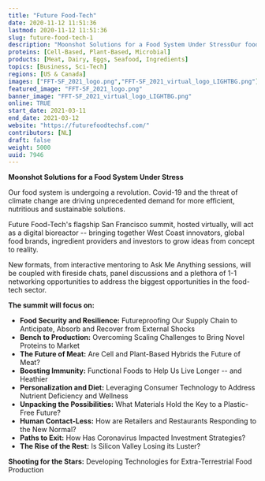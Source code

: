 ```yaml
---
title: "Future Food-Tech"
date: 2020-11-12 11:51:36
lastmod: 2020-11-12 11:51:36
slug: future-food-tech-1
description: "Moonshot Solutions for a Food System Under StressOur food system is undergoing a revolution. Covid-19 and the threat of climate change are driving unprecedented demand for more efficient, nutritious and sustainable solutions.Future Food-Tech’s flagship San Francisco summit, hosted virtually, will act as a digital bioreactor – bringing together West Coast innovators, global food brands, ingredient providers and investors to grow ideas from concept to reality."
proteins: [Cell-Based, Plant-Based, Microbial]
products: [Meat, Dairy, Eggs, Seafood, Ingredients]
topics: [Business, Sci-Tech]
regions: [US & Canada]
images: ["FFT-SF_2021_logo.png","FFT-SF_2021_virtual_logo_LIGHTBG.png"]
featured_image: "FFT-SF_2021_logo.png"
banner_image: "FFT-SF_2021_virtual_logo_LIGHTBG.png"
online: TRUE
start_date: 2021-03-11
end_date: 2021-03-12
website: "https://futurefoodtechsf.com/"
contributors: [NL]
draft: false
weight: 5000
uuid: 7946
---
```

**Moonshot Solutions for a Food System Under Stress**

Our food system is undergoing a revolution. Covid-19 and the threat of
climate change are driving unprecedented demand for more efficient,
nutritious and sustainable solutions.

Future Food-Tech's flagship San Francisco summit, hosted virtually, will
act as a digital bioreactor -- bringing together West Coast innovators,
global food brands, ingredient providers and investors to grow ideas
from concept to reality.

New formats, from interactive mentoring to Ask Me Anything sessions,
will be coupled with fireside chats, panel discussions and a plethora of
1-1 networking opportunities to address the biggest opportunities in the
food-tech sector.

**The summit will focus on:**

-   **Food Security and Resilience:** Futureproofing Our Supply Chain to
    Anticipate, Absorb and Recover from External Shocks
-   **Bench to Production:** Overcoming Scaling Challenges to Bring
    Novel Proteins to Market
-   **The Future of Meat:** Are Cell and Plant-Based Hybrids the Future
    of Meat?
-   **Boosting Immunity:** Functional Foods to Help Us Live Longer --
    and Heathier
-   **Personalization and Diet:** Leveraging Consumer Technology to
    Address Nutrient Deficiency and Wellness
-   **Unpacking the Possibilities:** What Materials Hold the Key to a
    Plastic-Free Future?
-   **Human Contact-Less:** How are Retailers and Restaurants Responding
    to the New Normal?
-   **Paths to Exit:** How Has Coronavirus Impacted Investment
    Strategies?
-   **The Rise of the Rest:** Is Silicon Valley Losing its Luster?

**Shooting for the Stars:** Developing Technologies for
Extra-Terrestrial Food Production
